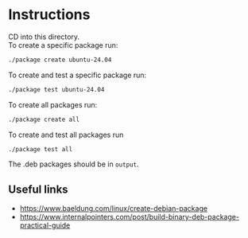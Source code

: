 # Instructions

CD into this directory.\
To create a specific package run:

```bash
./package create ubuntu-24.04
```

To create and test a specific package run:

```bash
./package test ubuntu-24.04
```

To create all packages run:

```bash
./package create all
```

To create and test all packages run

```bash
./package test all
```

The .deb packages should be in `output`.

## Useful links

- <https://www.baeldung.com/linux/create-debian-package>
- <https://www.internalpointers.com/post/build-binary-deb-package-practical-guide>
